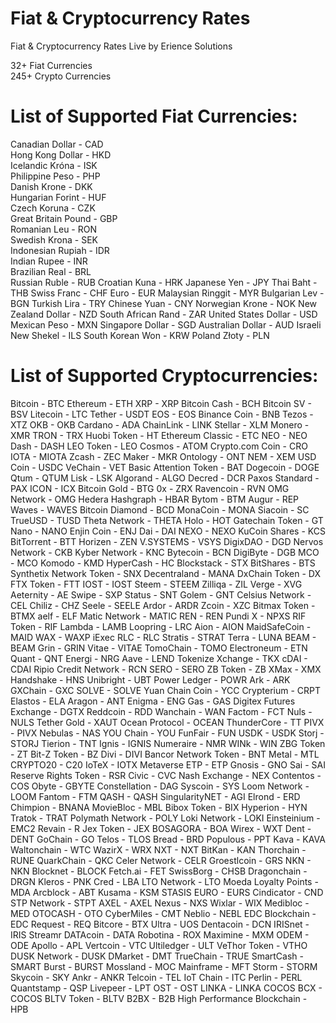 # Fiat & Cryptocurrency Rates
Fiat & Cryptocurrency Rates Live by Erience Solutions

32+ Fiat Currencies  
245+ Crypto Currencies

# List of Supported Fiat Currencies:
Canadian Dollar - CAD  
Hong Kong Dollar - HKD  
Icelandic Króna - ISK  
Philippine Peso - PHP  
Danish Krone - DKK  
Hungarian Forint - HUF  
Czech Koruna - CZK  
Great Britain Pound - GBP  
Romanian Leu - RON  
Swedish Krona - SEK  
Indonesian Rupiah - IDR  
Indian Rupee - INR  
Brazilian Real - BRL  
Russian Ruble - RUB
Croatian Kuna - HRK
Japanese Yen - JPY
Thai Baht - THB
Swiss Franc - CHF
Euro - EUR
Malaysian Ringgit - MYR
Bulgarian Lev - BGN
Turkish Lira - TRY
Chinese Yuan - CNY
Norwegian Krone - NOK
New Zealand Dollar - NZD
South African Rand - ZAR
United States Dollar - USD
Mexican Peso - MXN
Singapore Dollar - SGD
Australian Dollar - AUD
Israeli New Shekel - ILS
South Korean Won - KRW
Poland Złoty - PLN


# List of Supported Cryptocurrencies:
Bitcoin - BTC
Ethereum - ETH
XRP - XRP
Bitcoin Cash - BCH
Bitcoin SV - BSV
Litecoin - LTC
Tether - USDT
EOS - EOS
Binance Coin - BNB
Tezos - XTZ
OKB - OKB
Cardano - ADA
ChainLink - LINK
Stellar - XLM
Monero - XMR
TRON - TRX
Huobi Token - HT
Ethereum Classic - ETC
NEO - NEO
Dash - DASH
LEO Token - LEO
Cosmos - ATOM
Crypto.com Coin - CRO
IOTA - MIOTA
Zcash - ZEC
Maker - MKR
Ontology - ONT
NEM - XEM
USD Coin - USDC
VeChain - VET
Basic Attention Token - BAT
Dogecoin - DOGE
Qtum - QTUM
Lisk - LSK
Algorand - ALGO
Decred - DCR
Paxos Standard - PAX
ICON - ICX
Bitcoin Gold - BTG
0x - ZRX
Ravencoin - RVN
OMG Network - OMG
Hedera Hashgraph - HBAR
Bytom - BTM
Augur - REP
Waves - WAVES
Bitcoin Diamond - BCD
MonaCoin - MONA
Siacoin - SC
TrueUSD - TUSD
Theta Network - THETA
Holo - HOT
Gatechain Token - GT
Nano - NANO
Enjin Coin - ENJ
Dai - DAI
NEXO - NEXO
KuCoin Shares - KCS
BitTorrent - BTT
Horizen - ZEN
V.SYSTEMS - VSYS
DigixDAO - DGD
Nervos Network - CKB
Kyber Network - KNC
Bytecoin - BCN
DigiByte - DGB
MCO - MCO
Komodo - KMD
HyperCash - HC
Blockstack - STX
BitShares - BTS
Synthetix Network Token - SNX
Decentraland - MANA
DxChain Token - DX
FTX Token - FTT
IOST - IOST
Steem - STEEM
Zilliqa - ZIL
Verge - XVG
Aeternity - AE
Swipe - SXP
Status - SNT
Golem - GNT
Celsius Network - CEL
Chiliz - CHZ
Seele - SEELE
Ardor - ARDR
Zcoin - XZC
Bitmax Token - BTMX
aelf - ELF
Matic Network - MATIC
REN - REN
Pundi X - NPXS
RIF Token - RIF
Lambda - LAMB
Loopring - LRC
Aion - AION
MaidSafeCoin - MAID
WAX - WAXP
iExec RLC - RLC
Stratis - STRAT
Terra - LUNA
BEAM - BEAM
Grin - GRIN
Vitae - VITAE
TomoChain - TOMO
Electroneum - ETN
Quant - QNT
Energi - NRG
Aave - LEND
Tokenize Xchange - TKX
cDAI - CDAI
Ripio Credit Network - RCN
SERO - SERO
ZB Token - ZB
XMax - XMX
Handshake - HNS
Unibright - UBT
Power Ledger - POWR
Ark - ARK
GXChain - GXC
SOLVE - SOLVE
Yuan Chain Coin - YCC
Crypterium - CRPT
Elastos - ELA
Aragon - ANT
Enigma - ENG
Gas - GAS
Digitex Futures Exchange - DGTX
Reddcoin - RDD
Wanchain - WAN
Factom - FCT
Nuls - NULS
Tether Gold - XAUT
Ocean Protocol - OCEAN
ThunderCore - TT
PIVX - PIVX
Nebulas - NAS
YOU Chain - YOU
FunFair - FUN
USDK - USDK
Storj - STORJ
Tierion - TNT
Ignis - IGNIS
Numeraire - NMR
WINk - WIN
ZBG Token - ZT
Bit-Z Token - BZ
Divi - DIVI
Bancor Network Token - BNT
Metal - MTL
CRYPTO20 - C20
IoTeX - IOTX
Metaverse ETP - ETP
Gnosis - GNO
Sai - SAI
Reserve Rights Token - RSR
Civic - CVC
Nash Exchange - NEX
Contentos - COS
Obyte - GBYTE
Constellation - DAG
Syscoin - SYS
Loom Network - LOOM
Fantom - FTM
QASH - QASH
SingularityNET - AGI
Elrond - ERD
Chimpion - BNANA
MovieBloc - MBL
Bibox Token - BIX
Hyperion - HYN
Tratok - TRAT
Polymath Network - POLY
Loki Network - LOKI
Einsteinium - EMC2
Revain - R
Jex Token - JEX
BOSAGORA - BOA
Wirex - WXT
Dent - DENT
GoChain - GO
Telos - TLOS
Bread - BRD
Populous - PPT
Kava - KAVA
Waltonchain - WTC
WazirX - WRX
NXT - NXT
BitKan - KAN
Thorchain - RUNE
QuarkChain - QKC
Celer Network - CELR
Groestlcoin - GRS
NKN - NKN
Blocknet - BLOCK
Fetch.ai - FET
SwissBorg - CHSB
Dragonchain - DRGN
Kleros - PNK
Cred - LBA
LTO Network - LTO
Moeda Loyalty Points - MDA
Arcblock - ABT
Kusama - KSM
STASIS EURO - EURS
Cindicator - CND
STP Network - STPT
AXEL - AXEL
Nexus - NXS
Wixlar - WIX
Medibloc - MED
OTOCASH - OTO
CyberMiles - CMT
Neblio - NEBL
EDC Blockchain - EDC
Request - REQ
Bitcore - BTX
Ultra - UOS
Dentacoin - DCN
IRISnet - IRIS
Streamr DATAcoin - DATA
Robotina - ROX
Maximine - MXM
ODEM - ODE
Apollo - APL
Vertcoin - VTC
Ultiledger - ULT
VeThor Token - VTHO
DUSK Network - DUSK
DMarket - DMT
TrueChain - TRUE
SmartCash - SMART
Burst - BURST
Mossland - MOC
Mainframe - MFT
Storm - STORM
Skycoin - SKY
Ankr - ANKR
Telcoin - TEL
IoT Chain - ITC
Perlin - PERL
Quantstamp - QSP
Livepeer - LPT
OST - OST
LINKA - LINKA
COCOS BCX - COCOS
BLTV Token - BLTV
B2BX - B2B
High Performance Blockchain - HPB